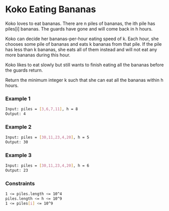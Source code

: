 # Koko Eating Bananas

Koko loves to eat bananas. There are n piles of bananas, the ith pile has piles[i] bananas. The guards have gone and will come back in h hours.

Koko can decide her bananas-per-hour eating speed of k. Each hour, she chooses some pile of bananas and eats k bananas from that pile. If the pile has less than k bananas, she eats all of them instead and will not eat any more bananas during this hour.

Koko likes to eat slowly but still wants to finish eating all the bananas before the guards return.

Return the minimum integer k such that she can eat all the bananas within h hours.

### Example 1
```sh
Input: piles = [3,6,7,11], h = 8
Output: 4
```

### Example 2
```sh
Input: piles = [30,11,23,4,20], h = 5
Output: 30
```

### Example 3
```sh
Input: piles = [30,11,23,4,20], h = 6
Output: 23
```

### Constraints
```sh
1 <= piles.length <= 10^4
piles.length <= h <= 10^9
1 <= piles[i] <= 10^9
```
